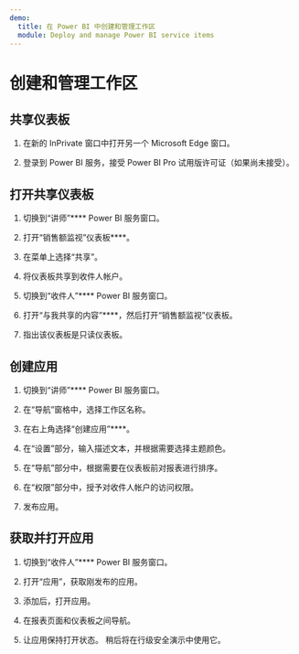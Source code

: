 ```yaml
---
demo:
  title: 在 Power BI 中创建和管理工作区
  module: Deploy and manage Power BI service items
---
```


# 创建和管理工作区

## 共享仪表板

1. 在新的 InPrivate 窗口中打开另一个 Microsoft Edge 窗口。

1. 登录到 Power BI 服务，接受 Power BI Pro 试用版许可证（如果尚未接受）。

## 打开共享仪表板

1. 切换到“讲师”**** Power BI 服务窗口。

1. 打开“销售额监视”仪表板****。

1. 在菜单上选择“共享”。

1. 将仪表板共享到收件人帐户。

1. 切换到“收件人”**** Power BI 服务窗口。

1. 打开“与我共享的内容”****，然后打开“销售额监视”仪表板。

1. 指出该仪表板是只读仪表板。

## 创建应用

1. 切换到“讲师”**** Power BI 服务窗口。

1. 在“导航”窗格中，选择工作区名称。

1. 在右上角选择“创建应用”****。

1. 在“设置”部分，输入描述文本，并根据需要选择主题颜色。

1. 在“导航”部分中，根据需要在仪表板前对报表进行排序。

1. 在“权限”部分中，授予对收件人帐户的访问权限。

1. 发布应用。

## 获取并打开应用

1. 切换到“收件人”**** Power BI 服务窗口。

1. 打开“应用”，获取刚发布的应用。

1. 添加后，打开应用。

1. 在报表页面和仪表板之间导航。

1. 让应用保持打开状态。 稍后将在行级安全演示中使用它。
